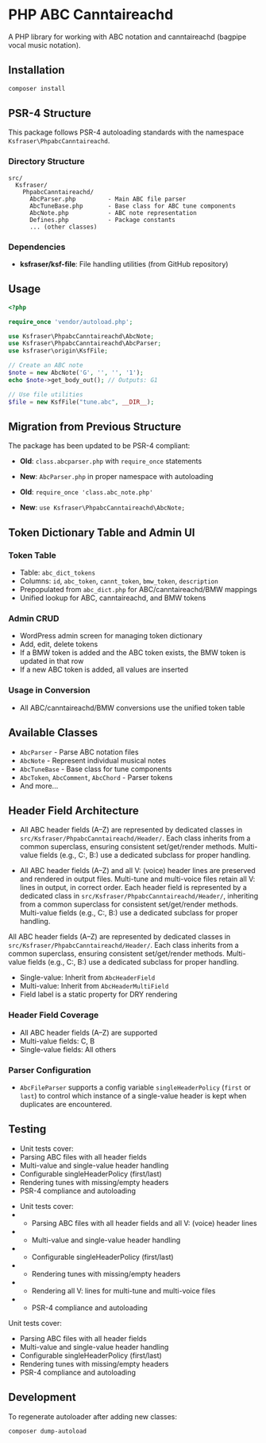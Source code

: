 # PHP ABC Canntaireachd

A PHP library for working with ABC notation and canntaireachd (bagpipe vocal music notation).

## Installation

```bash
composer install
```

## PSR-4 Structure

This package follows PSR-4 autoloading standards with the namespace `Ksfraser\PhpabcCanntaireachd`.

### Directory Structure
```
src/
  Ksfraser/
    PhpabcCanntaireachd/
      AbcParser.php         - Main ABC file parser
      AbcTuneBase.php       - Base class for ABC tune components  
      AbcNote.php           - ABC note representation
      Defines.php           - Package constants
      ... (other classes)
```

### Dependencies

- **ksfraser/ksf-file**: File handling utilities (from GitHub repository)

## Usage

```php
<?php

require_once 'vendor/autoload.php';

use Ksfraser\PhpabcCanntaireachd\AbcNote;
use Ksfraser\PhpabcCanntaireachd\AbcParser;
use ksfraser\origin\KsfFile;

// Create an ABC note
$note = new AbcNote('G', '', '', '1');
echo $note->get_body_out(); // Outputs: G1

// Use file utilities
$file = new KsfFile("tune.abc", __DIR__);
```

## Migration from Previous Structure

The package has been updated to be PSR-4 compliant:

- **Old**: `class.abcparser.php` with `require_once` statements
- **New**: `AbcParser.php` in proper namespace with autoloading

- **Old**: `require_once 'class.abc_note.php'`  
- **New**: `use Ksfraser\PhpabcCanntaireachd\AbcNote;`


## Token Dictionary Table and Admin UI

### Token Table
- Table: `abc_dict_tokens`
- Columns: `id`, `abc_token`, `cannt_token`, `bmw_token`, `description`
- Prepopulated from `abc_dict.php` for ABC/canntaireachd/BMW mappings
- Unified lookup for ABC, canntaireachd, and BMW tokens

### Admin CRUD
- WordPress admin screen for managing token dictionary
- Add, edit, delete tokens
- If a BMW token is added and the ABC token exists, the BMW token is updated in that row
- If a new ABC token is added, all values are inserted

### Usage in Conversion
- All ABC/canntaireachd/BMW conversions use the unified token table

## Available Classes

- `AbcParser` - Parse ABC notation files
- `AbcNote` - Represent individual musical notes  
- `AbcTuneBase` - Base class for tune components
- `AbcToken`, `AbcComment`, `AbcChord` - Parser tokens
- And more...

## Header Field Architecture
- All ABC header fields (A–Z) are represented by dedicated classes in `src/Ksfraser/PhpabcCanntaireachd/Header/`. Each class inherits from a common superclass, ensuring consistent set/get/render methods. Multi-value fields (e.g., C:, B:) use a dedicated subclass for proper handling.
+ All ABC header fields (A–Z) and all V: (voice) header lines are preserved and rendered in output files. Multi-tune and multi-voice files retain all V: lines in output, in correct order. Each header field is represented by a dedicated class in `src/Ksfraser/PhpabcCanntaireachd/Header/`, inheriting from a common superclass for consistent set/get/render methods. Multi-value fields (e.g., C:, B:) use a dedicated subclass for proper handling.

All ABC header fields (A–Z) are represented by dedicated classes in `src/Ksfraser/PhpabcCanntaireachd/Header/`. Each class inherits from a common superclass, ensuring consistent set/get/render methods. Multi-value fields (e.g., C:, B:) use a dedicated subclass for proper handling.

- Single-value: Inherit from `AbcHeaderField`
- Multi-value: Inherit from `AbcHeaderMultiField`
- Field label is a static property for DRY rendering

### Header Field Coverage

- All ABC header fields (A–Z) are supported
- Multi-value fields: C, B
- Single-value fields: All others

### Parser Configuration

- `AbcFileParser` supports a config variable `singleHeaderPolicy` (`first` or `last`) to control which instance of a single-value header is kept when duplicates are encountered.

## Testing
- Unit tests cover:
- Parsing ABC files with all header fields
- Multi-value and single-value header handling
- Configurable singleHeaderPolicy (first/last)
- Rendering tunes with missing/empty headers
- PSR-4 compliance and autoloading
+ Unit tests cover:
+ - Parsing ABC files with all header fields and all V: (voice) header lines
+ - Multi-value and single-value header handling
+ - Configurable singleHeaderPolicy (first/last)
+ - Rendering tunes with missing/empty headers
+ - Rendering all V: lines for multi-tune and multi-voice files
+ - PSR-4 compliance and autoloading

Unit tests cover:
- Parsing ABC files with all header fields
- Multi-value and single-value header handling
- Configurable singleHeaderPolicy (first/last)
- Rendering tunes with missing/empty headers
- PSR-4 compliance and autoloading

## Development

To regenerate autoloader after adding new classes:
```bash
composer dump-autoload
```
